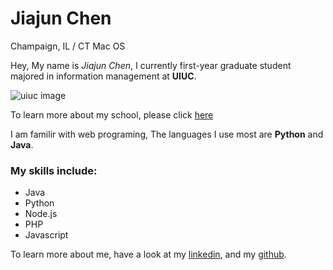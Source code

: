 # Jiajun Chen
Champaign, IL / CT
Mac OS



Hey, My name is *Jiajun Chen*, I currently first-year graduate student majored in information management at **UIUC**.

![uiuc image](https://chemistry.illinois.edu/sites/default/files/inline-images/uiuc%20campus_0.png)

To learn more about my school, please click [here](http://illinois.edu)

I am familir with web programing, The languages I use most are **Python** and **Java**.

### My skills include:
* Java
* Python
* Node.js
* PHP
* Javascript

To learn more about me, have a look at my [linkedin](https://www.linkedin.com/in/jiajunchen1/), and my [github](https://github.com/jiajunc).

